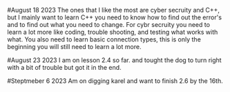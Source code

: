 #August 18 2023
The ones that I like the most are cyber secruity and C++, but I mainly want to learn C++ you need to know how to find out the error's and to find out what you need to change. 
For cybr secruity you need to learn a lot more like coding, trouble shooting, and testing what works with what. You also need to learn basic connection types, this is only the beginning you will still need to learn a lot more.

#August 23 2023
I am on lesson 2.4 so far. and tought the dog to turn right with a bit of trouble but got it in the end.

#Steptmeber 6 2023
Am on digging karel and want to finish 2.6 by the 16th.
